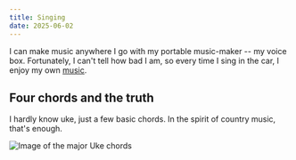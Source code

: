 ```yaml
---
title: Singing
date: 2025-06-02
---
```

I can make music anywhere I go with my portable music-maker -- my voice box. Fortunately, I can't tell how bad I am, so every time I sing in the car, I enjoy my own [music](/music).

## Four chords and the truth
I hardly know uke, just a few basic chords. In the spirit of country music, that's enough.

![Image of the major Uke chords](/img/ukulele-chords.png)